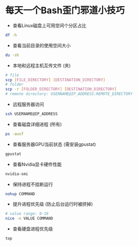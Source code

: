 # 每天一个Bash歪门邪道小技巧

+ 查看Linux磁盘上可用空间个分区占比
```bash
df -h
```

+ 查看当前目录的使用空间大小
```bash
du -sh
```

+ 本地和远程主机互传文件 (夹)
```bash
# file
scp [FILE_DIRECTORY] [DESTINATION_DIRECTORY]
# folder
scp -r [FOLDER_DIRECTORY] [DESTINATION_DIRECTORY]
# remote directory: USERNAME@IP_ADDRESS:REMOTE_DIRECTORY
```

+ 远程服务器访问
```bash
ssh USERNAME@IP_ADDRESS
```

+ 查看磁盘详细进程 (所有)
```bash
ps -auxf
```

+ 查看服务器GPU当前状态 (需安装gpustat)
```bash
gpustat
```

+ 查看Nvidia显卡硬件性能
```bash
nvidia-smi
```

+ 保持进程不挂断运行
```bash
nohup COMMAND
```

+ 提升进程优先级 (防止后台运行时被挤掉)
```bash
# value range: 0-19
nice -n VALUE COMMAND
```

+ 查看硬盘进程优先级
```bash
top
```